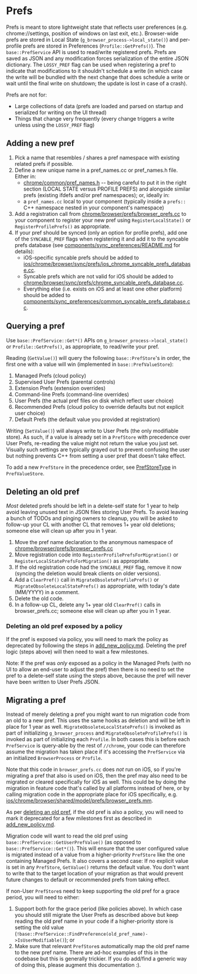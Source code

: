 # Prefs
Prefs is meant to store lightweight state that reflects user preferences (e.g.
chrome://settings, position of windows on last exit, etc.). Browser-wide prefs
are stored in Local State (`g_browser_process->local_state()`) and per-profile
prefs are stored in Preferences (`Profile::GetPrefs()`). The `base::PrefService`
API is used to read/write registered prefs. Prefs are saved as JSON and any
modification forces serialization of the entire JSON dictionary. The
`LOSSY_PREF` flag can be used when registering a pref to indicate that
modifications to it shouldn't schedule a write (in which case the write will be
bundled with the next change that does schedule a write or wait until the final
write on shutdown; the update is lost in case of a crash).

Prefs are not for:
 * Large collections of data (prefs are loaded and parsed on startup and
   serialized for writing on the UI thread)
 * Things that change very frequently (every change triggers a write unless
   using the `LOSSY_PREF` flag)

## Adding a new pref
1. Pick a name that resembles / shares a pref namespace with existing related
   prefs if possible.
2. Define a new unique name in a pref_names.cc or pref_names.h file. Either in:
   * [chrome/common/pref_names.h] -- being careful to put it in the right
     section (LOCAL STATE versus PROFILE PREFS) and alongside similar prefs
      (existing ifdefs and/or pref namespaces); or, ideally in:
   * a `pref_names.cc` local to your component (typically inside a `prefs::` C++
     namespace nested in your component's namespace)
3. Add a registration call from [chrome/browser/prefs/browser_prefs.cc] to your
   component to register your new pref using `RegisterLocalState()` or
   `RegisterProfilePrefs()` as appropriate.
4. If your pref should be synced (only an option for profile prefs), add one of
   the `SYNCABLE_PREF` flags when registering it and add it to the syncable
   prefs database (see [components/sync_preferences/README.md] for details):
   * iOS-specific syncable prefs should be added to
     [ios/chrome/browser/sync/prefs/ios_chrome_syncable_prefs_database.cc].
   * Syncable prefs which are not valid for iOS should be added to
     [chrome/browser/sync/prefs/chrome_syncable_prefs_database.cc].
   * Everything else (i.e. exists on iOS and at least one other platform) should
     be added to
     [components/sync_preferences/common_syncable_prefs_database.cc].

## Querying a pref
Use `base::PrefService::Get*()` APIs on `g_browser_process->local_state()` or
`Profile::GetPrefs()`, as appropriate, to read/write your pref.

Reading (`GetValue()`) will query the following `base::PrefStore`'s in order,
the first one with a value will win (implemented in `base::PrefValueStore`):
1. Managed Prefs (cloud policy)
2. Supervised User Prefs (parental controls)
3. Extension Prefs (extension overrides)
4. Command-line Prefs (command-line overrides)
5. User Prefs (the actual pref files on disk which reflect user choice)
6. Recommended Prefs (cloud policy to override defaults but not explicit user
   choice)
7. Default Prefs (the default value you provided at registration)

Writing (`SetValue()`) will always write to User Prefs (the only modifiable
store). As such, if a value is already set in a `PrefStore` with precedence over
User Prefs, re-reading the value might not return the value you just set.
Visually such settings are typically grayed out to prevent confusing the user
but nothing prevents C++ from setting a user pref that doesn't take effect.

To add a new `PrefStore` in the precedence order, see
[PrefStoreType] in `PrefValueStore`.

## Deleting an old pref
_Most_ deleted prefs should be left in a delete-self state for 1 year to help
avoid leaving unused text in JSON files storing User Prefs. To avoid leaving a
bunch of TODOs and pinging owners to cleanup, you will be asked to follow-up
your CL with another CL that removes 1+ year old deletions; someone else will
clean up after you in 1 year.

1. Move the pref name declaration to the anonymous namespace of
   [chrome/browser/prefs/browser_prefs.cc]
2. Move registration code into `RegisterProfilePrefsForMigration()` or
   `RegisterLocalStatePrefsForMigration()` as appropriate.
3. If the old registration code had the `SYNCABLE_PREF` flag, remove it now
   (syncing the deletion would break clients on older versions).
4. Add a `ClearPref()` call in `MigrateObsoleteProfilePrefs()` or
   `MigrateObsoleteLocalStatePrefs()` as appropriate, with today's date
   (MM/YYYY) in a comment.
5. Delete the old code.
6. In a follow-up CL, delete any 1+ year old `ClearPref()` calls in
   browser_prefs.cc; someone else will clean up after you in 1 year.

### Deleting an old pref exposed by a policy
If the pref is exposed via policy, you will need to mark the policy as
deprecated by following the steps in [add_new_policy.md]. Deleting the
pref logic (steps above) will then need to wait a few milestones.

Note: If the pref was _only_ exposed as a policy in the Managed Prefs (with no
UI to allow an end-user to adjust the pref) then there is no need to set the
pref to a delete-self state using the steps above, because the pref will
never have been written to User Prefs JSON.

## Migrating a pref
Instead of merely deleting a pref you might want to run migration code from an
old to a new pref. This uses the same hooks as deletion and will be left in
place for 1 year as well. `MigrateObsoleteLocalStatePrefs()` is invoked as part
of initializing `g_browser_process` and `MigrateObsoleteProfilePrefs()` is
invoked as part of initializing each `Profile`. In both cases this is before
each `PrefService` is query-able by the rest of `//chrome`, your code can
therefore assume the migration has taken place if it's accessing the
`PrefService` via an initialized `BrowserProcess` or `Profile`.

Note that this code in `browser_prefs.cc` does *not* run on iOS, so if you're
migrating a pref that also is used on iOS, then the pref may also need to be
migrated or cleared specifically for iOS as well. This could be by doing the
migration in feature code that's called by all platforms instead of here, or by
calling migration code in the appropriate place for iOS specifically, e.g.
[ios/chrome/browser/shared/model/prefs/browser_prefs.mm].

As per [deleting an old pref](#deleting-an-old-pref), if the old pref is also a
policy, you will need to mark it deprecated for a few milestones first as
described in [add_new_policy.md].

Migration code will want to read the old pref using
`base::PrefService::GetUserPrefValue()` (as opposed to
`base::PrefService::Get*()`). This will ensure that the user configured value is
migrated instead of a value from a higher-priority `PrefStore` like the one
containing Managed Prefs. It also covers a second case: If no explicit value is
set in any `PrefStore`, `GetValue()` returns the default value. You don't want
to write that to the target location of your migration as that would prevent
future changes to default or recommended prefs from taking effect.

If non-User `PrefStore`s need to keep supporting the old pref for a grace period,
you will need to either:
1. Support both for the grace period (like policies above). In which case you
   should still migrate the User Prefs as described above but keep reading the
   old pref name in your code if a higher-priority store is setting the old
   value
   (`!base::PrefService::FindPreference(old_pref_name)->IsUserModifiable()`); or
2. Make sure that relevant `PrefStore`s automatically map the old pref name to
   the new pref name. There are ad-hoc examples of this in the codebase but this
   is generally trickier. If you do add/find a generic way of doing this, please
   augment this documentation :).


[add_new_policy.md]: ../../../docs/enterprise/add_new_policy.md#deprecating-a-policy
[chrome/browser/prefs/browser_prefs.cc]: https://source.chromium.org/chromium/chromium/src/+/main:chrome/browser/prefs/browser_prefs.cc
[chrome/browser/sync/prefs/chrome_syncable_prefs_database.cc]: https://source.chromium.org/chromium/chromium/src/+/main:chrome/browser/sync/prefs/chrome_syncable_prefs_database.cc
[chrome/common/pref_names.h]: https://source.chromium.org/chromium/chromium/src/+/main:chrome/common/pref_names.h
[components/sync_preferences/README.md]: ../../../components/sync_preferences/README.md
[components/sync_preferences/common_syncable_prefs_database.cc]: https://source.chromium.org/chromium/chromium/src/+/main:components/sync_preferences/common_syncable_prefs_database.cc
[ios/chrome/browser/shared/model/prefs/browser_prefs.mm]: https://source.chromium.org/chromium/chromium/src/+/main:ios/chrome/browser/shared/model/prefs/browser_prefs.mm
[ios/chrome/browser/sync/prefs/ios_chrome_syncable_prefs_database.cc]: https://source.chromium.org/chromium/chromium/src/+/main:ios/chrome/browser/sync/prefs/ios_chrome_syncable_prefs_database.cc
[PrefStoreType]: https://source.chromium.org/chromium/chromium/src/+/main:components/prefs/pref_value_store.h?q=%22enum%20PrefStoreType%22
